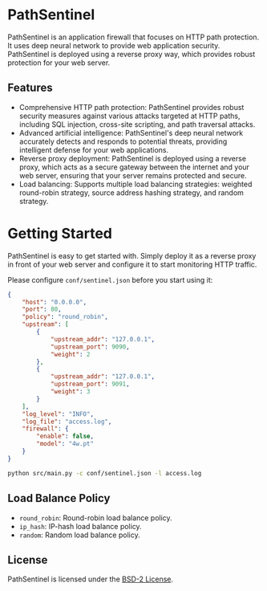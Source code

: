 # PathSentinel

PathSentinel is an application firewall that focuses on HTTP path protection. It uses deep neural network to provide web application security. PathSentinel is deployed using a reverse proxy way, which provides robust protection for your web server.

## Features

-   Comprehensive HTTP path protection: PathSentinel provides robust security measures against various attacks targeted at HTTP paths, including SQL injection, cross-site scripting, and path traversal attacks.
-   Advanced artificial intelligence: PathSentinel's deep neural network accurately detects and responds to potential threats, providing intelligent defense for your web applications.
-   Reverse proxy deployment: PathSentinel is deployed using a reverse proxy, which acts as a secure gateway between the internet and your web server, ensuring that your server remains protected and secure.
-   Load balancing: Supports multiple load balancing strategies: weighted round-robin strategy, source address hashing strategy, and random strategy.

# Getting Started

PathSentinel is easy to get started with. Simply deploy it as a reverse proxy in front of your web server and configure it to start monitoring HTTP traffic.

Please configure `conf/sentinel.json` before you start using it:
```json
{
    "host": "0.0.0.0",
    "port": 80,
    "policy": "round_robin",
    "upstream": [
        {
            "upstream_addr": "127.0.0.1",
            "upstream_port": 9090,
            "weight": 2
        },
        {
            "upstream_addr": "127.0.0.1",
            "upstream_port": 9091,
            "weight": 3
        }
    ],
    "log_level": "INFO",
    "log_file": "access.log",
    "firewall": {
        "enable": false,
        "model": "4w.pt"
    }
}
```

```bash
python src/main.py -c conf/sentinel.json -l access.log
```

## Load Balance Policy
- `round_robin`: Round-robin load balance policy.
- `ip_hash`: IP-hash load balance policy.
- `random`: Random load balance policy.



## License

PathSentinel is licensed under the [BSD-2 License](./LICENSE).